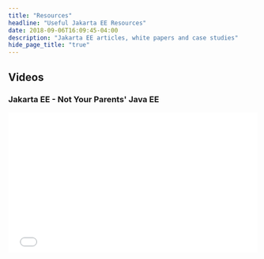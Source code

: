 ```yaml
---
title: "Resources"
headline: "Useful Jakarta EE Resources"
date: 2018-09-06T16:09:45-04:00
description: "Jakarta EE articles, white papers and case studies"
hide_page_title: "true"
---
```


## Videos

### Jakarta EE - Not Your Parents' Java EE

<div style="position: relative; padding-bottom: 56.25%; height: 0; overflow: hidden;">
  <iframe src="//www.youtube.com/embed/hrdv2wojb48?autoplay=0" style="position: absolute; top: 0; left: 0; width: 100%; height: 100%; border:0;" allowfullscreen title="YouTube Video"></iframe>
</div>
